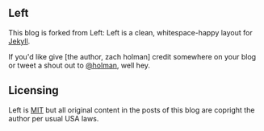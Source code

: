 ## Left

This blog is forked from Left:
Left is a clean, whitespace-happy layout for [Jekyll](https://github.com/mojombo/jekyll).
 
If you'd like give \[the author, zach holman\] credit somewhere on your blog or tweet a shout out to
[@holman](https://twitter.com/holman), well hey.

## Licensing

Left is [MIT](https://github.com/holman/left/blob/gh-pages/LICENSE) but all original content in the posts of this blog are copright the author per usual USA laws.

